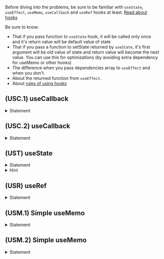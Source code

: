 Before diving into the problems, be sure to be familiar with `useState`, `useEffect`, `useMemo`, `useCallback` and `useRef` hooks at least. [Read about hooks](https://reactjs.org/docs/hooks-overview.html)

Be sure to know:
* That if you pass function to `useState` hook, it will be called only once and it's return value will be default value of state 
* That if you pass a function to setState returned by `useState`,  it's first argument will be old value of state and return value will become the next value. You can use this for optimizations (by avoiding extra dependency for useMemo or other hooks)
* The difference when you pass dependencies array to `useEffect` and when you don't.
* About the returned function from `useEffect`.
* About [rules of using hooks](https://reactjs.org/docs/hooks-rules.html)



## (USC.1) useCallback
<!-- <details>
  <summary>CodeSandbox</summary>


</details> -->

<details>
  <summary>Statement</summary>

Write custom hook without using `useCallback` which behaves exactly like `useCallback`.
</details>


## (USC.2) useCallback
<!-- <details>
  <summary>CodeSandbox</summary>


</details> -->

<details>
  <summary>Statement</summary>

Write custom hook that accepts a function `fn` and:  
🔹 Returns a function `outFn`, which guaranteedly is not changed on re-renders  
🔹 `outFn` should behave exactly like `fn`  


In other words, you are required to write custom hook similar to `useCallback` which does not need dependencies array and has same (or even better) performance benefits.
</details>


## (UST) useState
<!-- <details>
  <summary>CodeSandbox</summary>


</details> -->

<details>
  <summary>Statement</summary>

Write custom hook without using `useState` nor `useReducer` which behaves exactly like `useState`.
Be sure that:  
🔹 It can accept default value as well as a function which returns default value  
🔹 Second element of returned array (`setState`) can accept new value as well as function that receives old value and returns new value 
🔹 Make sure that `setState` stays the same function and is not changed on re-renders
</details>


<details>
  <summary>Hint</summary>

We provide `useForceUpdate` custom hook as a helper for re-rendering.

```ts
const useForceUpdate = () => {
    const [, forceUpdate] = useReducer(x => x + 1, 0);
    return forceUpdate;
}
```
</details>


## (USR) useRef
<!-- <details>
  <summary>CodeSandbox</summary>


</details> -->

<details>
  <summary>Statement</summary>

Write custom hook without using `useRef` which behaves exactly like `useRef`.
</details>


## (USM.1) Simple useMemo
<!-- <details>
  <summary>CodeSandbox</summary>


</details> -->

<details>
  <summary>Statement</summary>

Write custom hook without using neither `useMemo` nor `useCallback` which behaves exactly like `useMemo`.
</details>

## (USM.2) Simple useMemo
<!-- <details>
  <summary>CodeSandbox</summary>


</details> -->

<details>
  <summary>Statement</summary>

Write higher order function which:  
🔹 Accepts function `compareFn` as a sole parameter.  
  `compareFn` itselft accepts two arrays as parameters and returns a boolean - whether every element of arrays on same indixes are equal or not. It can use simple shallow equality, deep equality or even custom. The implementation of `compareFn` is not imporant for us anyway.  
🔹 Returns custom hook which behaves like `useMemo` with the difference that the equality of old and new dependencies must be checked by `compareFn` function.  
🔹 Does not use neither `useMemo` nor `useCallback`
</details>

